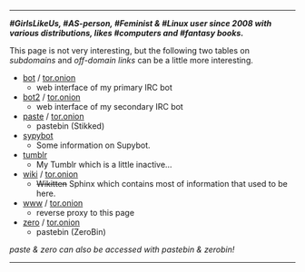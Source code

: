 <!DOCTYPE html>
<html>
<head>
<meta charset="UTF-8" />
<!-- <meta http-equiv="refresh" content="60" /> -->
<!-- <meta name="description" content="" /> -->
<meta name="author" content="Mikaela Suomalainen" />
<link rel="canonical" href="http://mikaela.info/index.html">
<title>Mikaela Suomalainen</title>
<link rel="stylesheet" type="text/css" href="css.css" />
</head>
<body>

* * * * *

***#GirlsLikeUs, #AS-person, #Feminist & #Linux user since 2008 with
various distributions, likes #computers and #fantasy books.***

This page is not very interesting, but the following two tables on
*subdomains* and *off-domain links* can be a little more interesting.

* [bot](https://bot.mikaela.info) / [tor.onion](http://mjltqllkii2pbosu.onion)
    * web interface of my primary IRC bot
* [bot2](https://bot2.mikaela.info) / [tor.onion](http://l3kyuvv3ezxzguld.onion)
    * web interface of my secondary IRC bot
* [paste](https://paste.mikaela.info) / [tor.onion](http://7oup7vkdk4cecwnr.onion)
    * pastebin (Stikked)
* [sypybot](http://supybot.mikaela.info)
    * Some information on Supybot.
* [tumblr](http://tumblr.mikaela.info)
    * My Tumblr which is a little inactive…
* [wiki](https://wiki.mikaela.info) / [tor.onion](http://np32q5bveyvuv4fv.onion)
    * ~~Wikitten~~ Sphinx which contains most of information that used to
      be here.
* [www](https://www.mikaela.info/) / [tor.onion](http://x25kqpwrh6ztytlw.onion)
    * reverse proxy to this page
* [zero](https://zero.mikaela.info) / [tor.onion](http://vjplyzqvgu4vw6ll.onion)
    * pastebin (ZeroBin)

*paste & zero can also be accessed with pastebin & zerobin!*

* * * * *

</body>
</html>
